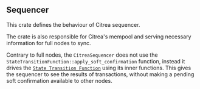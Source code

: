 ## Sequencer

This crate defines the behaviour of Citrea sequencer.

The crate is also responsible for Citrea's mempool and serving necessary information for full nodes to sync.

Contrary to full nodes, the `CitreaSequencer` does not use the `StateTransitionFunction::apply_soft_confirmation` function, instead it drives the [`State Transition Function`](/crates/citrea-stf/README.md) using its inner functions. This gives the sequencer to see the results of transactions, without making a pending soft confirmation available to other nodes.

